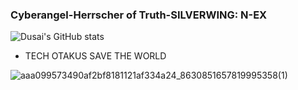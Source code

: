 ### Cyberangel-Herrscher of Truth-SILVERWING: N-EX
![Dusai's GitHub stats](https://github-readme-stats-git-masterrstaa-rickstaa.vercel.app/api?username=Sumalene&theme=tokyonight)  

- TECH OTAKUS SAVE THE WORLD
  
 ![aaa099573490af2bf8181121af334a24_8630851657819995358(1)](https://github.com/Sumalene/Sumalene/assets/124686994/8a6f1a5c-a9e5-4439-aa10-59dbbfc3bd8f) 
